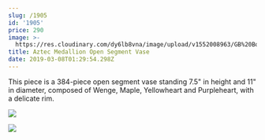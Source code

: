 ```yaml
---
slug: /1905
id: '1905'
price: 290
image: >-
  https://res.cloudinary.com/dy6lb8vna/image/upload/v1552008963/GB%20Bowlworks%20Gallery/1905a.jpg
title: Aztec Medallion Open Segment Vase
date: 2019-03-08T01:29:54.298Z
---
```

This piece is a 384-piece open segment vase standing 7.5" in height and 11" in diameter, composed of Wenge, Maple, Yellowheart and Purpleheart, with a delicate rim.

![](https://res.cloudinary.com/dy6lb8vna/image/upload/a_360/v1/GB%20Bowlworks%20Gallery/IMG_3725.jpg)

![](https://res.cloudinary.com/dy6lb8vna/image/upload/v1552009242/GB%20Bowlworks%20Gallery/IMG_3746.jpg)

